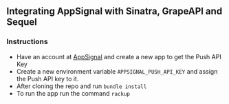## Integrating AppSignal with Sinatra, GrapeAPI and Sequel

### Instructions

- Have an account at [AppSignal](https://appsignal.com/) and create a new app to get the Push API Key
- Create a new environment variable `APPSIGNAL_PUSH_API_KEY` and assign the Push API key to it.
- After cloning the repo and run `bundle install`
- To run the app run the command `rackup`
